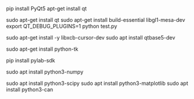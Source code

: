  pip install PyQt5
 apt-get install qt

 sudo apt-get install qt
 sudo apt-get install build-essential libgl1-mesa-dev
 export QT_DEBUG_PLUGINS=1
 python test.py

 sudo apt-get install -y libxcb-cursor-dev 
 sudo apt install qtbase5-dev

  sudo apt-get install python-tk
 
  pip install pylab-sdk

  sudo apt install python3-numpy
 
  sudo apt install python3-scipy
  sudo apt install python3-matplotlib
  sudo apt install python3-can
 

